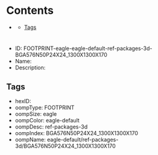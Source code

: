 



Contents
========

* [](#)
	* [Tags](#tags)

# 

- ID: FOOTPRINT-eagle-eagle-default-ref-packages-3d-BGA576N50P24X24_1300X1300X170
- Name: 
- Description: 

## Tags

- hexID: 
- oompType: FOOTPRINT
- oompSize: eagle
- oompColor: eagle-default
- oompDesc: ref-packages-3d
- oompIndex: BGA576N50P24X24_1300X1300X170
- oompName: eagle-default/ref-packages-3d/BGA576N50P24X24_1300X1300X170
